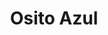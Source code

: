 ---
title: "Osito Azul"
url: /ciudad-autonoma-de-buenos-aires/osito-azul/
shop: artículos para bebés
---